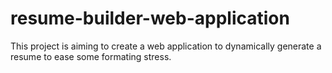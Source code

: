 # resume-builder-web-application

This project is aiming to create a web application to dynamically generate a resume to ease some formating stress.